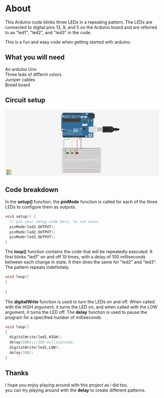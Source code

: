 # About
This Arduino code blinks three LEDs in a repeating pattern. The LEDs are connected to digital pins 13, 9, and 5 on the Arduino board and are referred to as "led1", "led2", and "led3" in the code.

This is a fun and easy code  when getting started with arduino.

## What you will need
An arduino Uno\
Three leds of differnt colors \
Jumper cables \
Bread board

## Circuit setup
<img src="ledcircuit.png" alt="Alt text" title="Optional title">



## Code breakdown

In the **setup()** function, the **pinMode** function is called for each of the three LEDs to configure them as outputs.

```c++
void setup() {
  // put your setup code here, to run once:
  pinMode(led1,OUTPUT);
  pinMode(led2,OUTPUT);
  pinMode(led3,OUTPUT);
}
```
The **loop()** function contains the code that will be repeatedly executed. It first blinks "led1" on and off 10 times, with a delay of 100 milliseconds between each change in state. It then does the same for "led2" and "led3". The pattern repeats indefinitely.
```c++
void loop()
{

}
```

The **digitalWrite** function is used to turn the LEDs on and off. When called with the HIGH argument, it turns the LED on, and when called with the LOW argument, it turns the LED off. The **delay** function is used to pause the program for a specified number of milliseconds.
```c++
void loop()
{
  digitalWrite(led1,HIGH);
  delay(100);//100 milliseconds.
  digitalWrite(led1,LOW);
  delay(100);
}
```
## Thanks
I hope you enjoy playing around with this project as i did too,\
you can try playing around with the **delay** to create different patterns.

